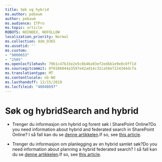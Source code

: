 ```yaml
---
title: Søk og hybrid
ms.author: pebaum
author: pebaum
ms.audience: ITPro
ms.topic: article
ROBOTS: NOINDEX, NOFOLLOW
localization_priority: Normal
ms.collection: Adm_O365
ms.assetid: ''
ms.custom:
- "9000653"
- "2505"
ms.openlocfilehash: 79b1c47b33e2e5c8b46a93ef2edbb1e9e0c8ff1d
ms.sourcegitcommit: 0f0186044a3597e42ad14c32ca58e7224344dcfa
ms.translationtype: MT
ms.contentlocale: nb-NO
ms.lasthandoff: 12/15/2019
ms.locfileid: "40048697"
---
```

# <a name="search-and-hybrid"></a><span data-ttu-id="892b8-102">Søk og hybrid</span><span class="sxs-lookup"><span data-stu-id="892b8-102">Search and hybrid</span></span>

- <span data-ttu-id="892b8-103">Trenger du informasjon om hybrid og forent søk i SharePoint Online?</span><span class="sxs-lookup"><span data-stu-id="892b8-103">Do you need information about hybrid and federated search in SharePoint Online?</span></span> <span data-ttu-id="892b8-104">I så fall kan du se [denne artikkelen](https://docs.microsoft.com/sharepoint/hybrid/hybrid-search-in-sharepoint).</span><span class="sxs-lookup"><span data-stu-id="892b8-104">If so, see [this article](https://docs.microsoft.com/sharepoint/hybrid/hybrid-search-in-sharepoint).</span></span>

- <span data-ttu-id="892b8-105">Trenger du informasjon om planlegging av en hybrid samlet søk?</span><span class="sxs-lookup"><span data-stu-id="892b8-105">Do you need information about planning a hybrid federated search?</span></span>  <span data-ttu-id="892b8-106">I så fall kan du se [denne artikkelen](https://docs.microsoft.com/sharepoint/hybrid/plan-hybrid-federated-search).</span><span class="sxs-lookup"><span data-stu-id="892b8-106">If so, see [this article](https://docs.microsoft.com/sharepoint/hybrid/plan-hybrid-federated-search).</span></span>



